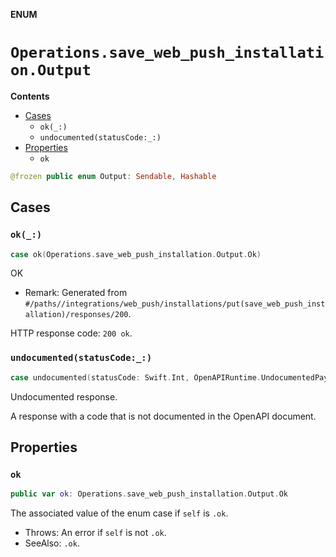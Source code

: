 **ENUM**

# `Operations.save_web_push_installation.Output`

**Contents**

- [Cases](#cases)
  - `ok(_:)`
  - `undocumented(statusCode:_:)`
- [Properties](#properties)
  - `ok`

```swift
@frozen public enum Output: Sendable, Hashable
```

## Cases
### `ok(_:)`

```swift
case ok(Operations.save_web_push_installation.Output.Ok)
```

OK

- Remark: Generated from `#/paths//integrations/web_push/installations/put(save_web_push_installation)/responses/200`.

HTTP response code: `200 ok`.

### `undocumented(statusCode:_:)`

```swift
case undocumented(statusCode: Swift.Int, OpenAPIRuntime.UndocumentedPayload)
```

Undocumented response.

A response with a code that is not documented in the OpenAPI document.

## Properties
### `ok`

```swift
public var ok: Operations.save_web_push_installation.Output.Ok
```

The associated value of the enum case if `self` is `.ok`.

- Throws: An error if `self` is not `.ok`.
- SeeAlso: `.ok`.
